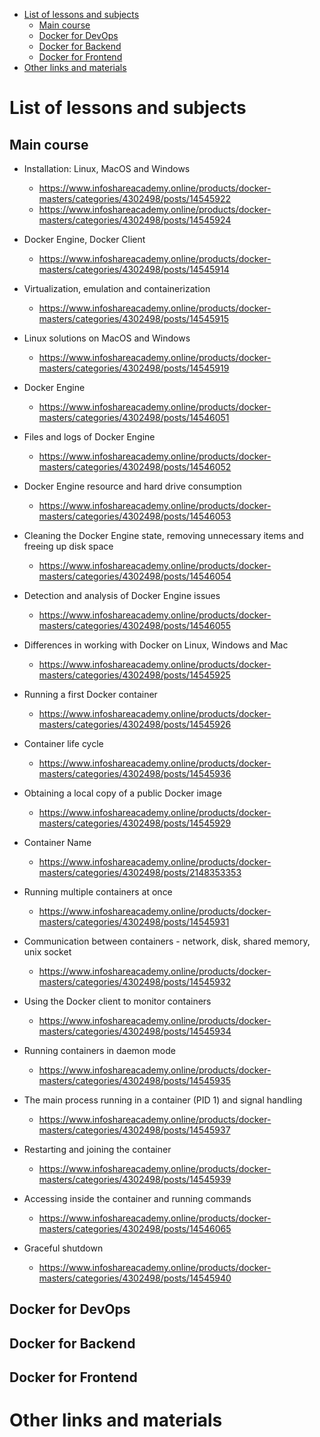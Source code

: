 <!-- TOC -->

- [List of lessons and subjects](#list-of-lessons-and-subjects)
  - [Main course](#main-course)
  - [Docker for DevOps](#docker-for-devops)
  - [Docker for Backend](#docker-for-backend)
  - [Docker for Frontend](#docker-for-frontend)
- [Other links and materials](#other-links-and-materials)

<!-- /TOC -->

# List of lessons and subjects

## Main course

- Installation: Linux, MacOS and Windows

  - https://www.infoshareacademy.online/products/docker-masters/categories/4302498/posts/14545922
  - https://www.infoshareacademy.online/products/docker-masters/categories/4302498/posts/14545924

- Docker Engine, Docker Client

  - https://www.infoshareacademy.online/products/docker-masters/categories/4302498/posts/14545914

- Virtualization, emulation and containerization

  - https://www.infoshareacademy.online/products/docker-masters/categories/4302498/posts/14545915

- Linux solutions on MacOS and Windows

  - https://www.infoshareacademy.online/products/docker-masters/categories/4302498/posts/14545919

- Docker Engine

  - https://www.infoshareacademy.online/products/docker-masters/categories/4302498/posts/14546051

- Files and logs of Docker Engine

  - https://www.infoshareacademy.online/products/docker-masters/categories/4302498/posts/14546052

- Docker Engine resource and hard drive consumption

  - https://www.infoshareacademy.online/products/docker-masters/categories/4302498/posts/14546053

- Cleaning the Docker Engine state, removing unnecessary items and freeing up disk space

  - https://www.infoshareacademy.online/products/docker-masters/categories/4302498/posts/14546054

- Detection and analysis of Docker Engine issues

  - https://www.infoshareacademy.online/products/docker-masters/categories/4302498/posts/14546055

- Differences in working with Docker on Linux, Windows and Mac

  - https://www.infoshareacademy.online/products/docker-masters/categories/4302498/posts/14545925

- Running a first Docker container

  - https://www.infoshareacademy.online/products/docker-masters/categories/4302498/posts/14545926

- Container life cycle

  - https://www.infoshareacademy.online/products/docker-masters/categories/4302498/posts/14545936

- Obtaining a local copy of a public Docker image

  - https://www.infoshareacademy.online/products/docker-masters/categories/4302498/posts/14545929

- Container Name

  - https://www.infoshareacademy.online/products/docker-masters/categories/4302498/posts/2148353353

- Running multiple containers at once

  - https://www.infoshareacademy.online/products/docker-masters/categories/4302498/posts/14545931

- Communication between containers - network, disk, shared memory, unix socket

  - https://www.infoshareacademy.online/products/docker-masters/categories/4302498/posts/14545932

- Using the Docker client to monitor containers

  - https://www.infoshareacademy.online/products/docker-masters/categories/4302498/posts/14545934

- Running containers in daemon mode

  - https://www.infoshareacademy.online/products/docker-masters/categories/4302498/posts/14545935

- The main process running in a container (PID 1) and signal handling

  - https://www.infoshareacademy.online/products/docker-masters/categories/4302498/posts/14545937

- Restarting and joining the container
  - https://www.infoshareacademy.online/products/docker-masters/categories/4302498/posts/14545939

- Accessing inside the container and running commands
  - https://www.infoshareacademy.online/products/docker-masters/categories/4302498/posts/14546065

- Graceful shutdown
  - https://www.infoshareacademy.online/products/docker-masters/categories/4302498/posts/14545940

## Docker for DevOps

## Docker for Backend

## Docker for Frontend

# Other links and materials
